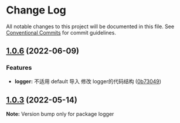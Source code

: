 # Change Log

All notable changes to this project will be documented in this file.
See [Conventional Commits](https://conventionalcommits.org) for commit guidelines.

## [1.0.6](https://gitee.com/radiorz/vue3-admin-ts/compare/v1.0.5...v1.0.6) (2022-06-09)


### Features

* **logger:** 不适用 default 导入 修改 logger的代码结构 ([0b73049](https://gitee.com/radiorz/vue3-admin-ts/commits/0b7304930fb075690d44918755279497a891d385))





## [1.0.3](https://gitee.com/radiorz/vue3-admin-ts/compare/v1.0.2...v1.0.3) (2022-05-14)

**Note:** Version bump only for package logger
